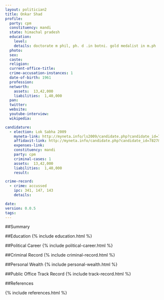 ```yaml
---
layout: politician2
title: Onkar Shad
profile: 
  party: cpm
  constituency: mandi
  state: himachal pradesh
  education: 
    level: 
    details: doctorate m phil, ph. d .in botni. gold medalist in m.ph
  photo: 
  sex: 
  caste: 
  religion: 
  current-office-title: 
  crime-accusation-instances: 1
  date-of-birth: 1961
  profession: 
  networth: 
    assets:  13,42,000
    liabilities:  1,40,000
  pan: 
  twitter: 
  website: 
  youtube-interview: 
  wikipedia: 

candidature: 
  - election: Lok Sabha 2009
    myneta-link: http://myneta.info/ls2009/candidate.php?candidate_id=7827
    affidavit-link: http://myneta.info/candidate.php?candidate_id=7827&scan=original
    expenses-link: 
    constituency: mandi 
    party: cpm
    criminal-cases: 1
    assets:  13,42,000
    liabilities:  1,40,000
    result:  

crime-record: 
  - crime: accussed
    ipc: 341, 147, 143
    details:    

date: 
version: 0.0.5
tags: 
---
```

##Summary


##Education
{% include education.html %}


##Political Career
{% include political-career.html %}


##Criminal Record
{% include criminal-record.html %}


##Personal Wealth
{% include personal-wealth.html %}


##Public Office Track Record
{% include track-record.html %}


##References


{% include references.html %}